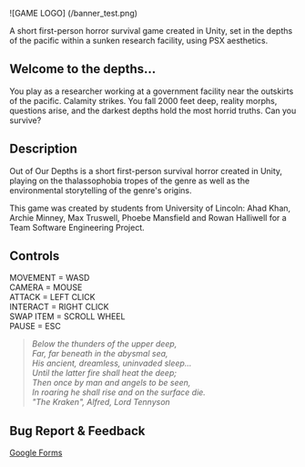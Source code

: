 ![GAME LOGO] (/banner_test.png)


A short first-person horror survival game created in Unity, set in the depths of the pacific within a sunken research facility, using PSX aesthetics.  

## Welcome to the depths...
You play as a researcher working at a government facility near the outskirts of the pacific. Calamity strikes. You fall 2000 feet deep, reality morphs, questions arise, and the darkest depths hold the most horrid truths. Can you survive?

## Description
Out of Our Depths is a short first-person survival horror created in Unity, playing on the thalassophobia tropes of the genre as well as the environmental storytelling of the genre's origins.  
  
This game was created by students from University of Lincoln: Ahad Khan, Archie Minney, Max Truswell, Phoebe Mansfield and Rowan Halliwell for a Team Software Engineering Project.

## Controls
MOVEMENT = WASD  
CAMERA = MOUSE  
ATTACK = LEFT CLICK  
INTERACT = RIGHT CLICK  
SWAP ITEM = SCROLL WHEEL  
PAUSE = ESC  


>*Below the thunders of the upper deep,  
>Far, far beneath in the abysmal sea,  
>His ancient, dreamless, uninvaded sleep...  
>Until the latter fire shall heat the deep;  
>Then once by man and angels to be seen,  
>In roaring he shall rise and on the surface die.  
>"The Kraken", Alfred, Lord Tennyson*  


## Bug Report & Feedback  
[Google Forms](https://forms.gle/ebgyTfRtrYXNBcaX6)
